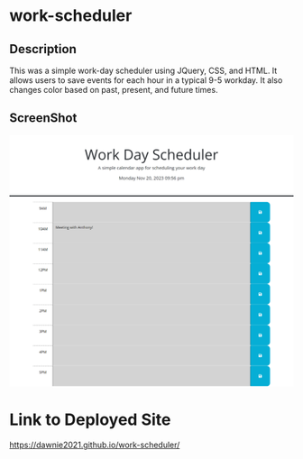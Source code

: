 # work-scheduler

## Description
This was a simple work-day scheduler using JQuery, CSS, and HTML. It allows users to save events for each hour in a typical 9-5 workday. It also changes color based on past, present, and future times. 

## ScreenShot
![Alt text](assets/images/Work-Day-Scheduler.png)

# Link to Deployed Site
https://dawnie2021.github.io/work-scheduler/
